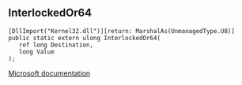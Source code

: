 ## InterlockedOr64

```
[DllImport("Kernel32.dll")][return: MarshalAs(UnmanagedType.U8)]
public static extern ulong InterlockedOr64(
   ref long Destination,
   long Value
);
```

[Microsoft documentation](https://docs.microsoft.com/en-us/windows/win32/api/winnt/nf-winnt-interlockedor64)
